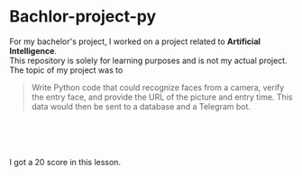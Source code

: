 # Bachlor-project-py
For my bachelor's project, I worked on a project related to **Artificial Intelligence**.<br> 
This repository is solely for learning purposes and is not my actual project.<br>
The topic of my project was to
> Write Python code that could recognize faces from a camera, verify the entry face, and provide the URL of the picture and entry time. This data would then be sent to a database and a Telegram bot.
<br>
<br>
<br>

<br>
 I got a 20 score in this lesson.
